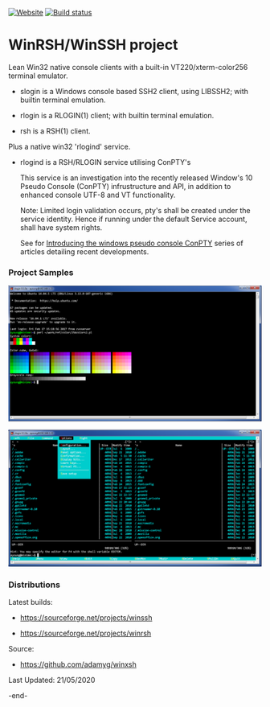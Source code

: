 
[![Website](https://img.shields.io/badge/View-Website-blue)](https://sourceforge.net/projects/winssh/) [![Build status](https://ci.appveyor.com/api/projects/status/6fq5on94pp3i87kj?svg=true&passingText=MSVC%20Passing&failingText=MSVC%20Failing&pendingText=MSVC%20Pending)](https://ci.appveyor.com/project/adamyg/winxsh-msvc/)

# WinRSH/WinSSH project

Lean Win32 native console clients with a built-in VT220/xterm-color256 terminal emulator.

   * slogin is a Windows console based SSH2 client, using LIBSSH2; with builtin terminal emulation.

   * rlogin is a RLOGIN(1) client; with builtin terminal emulation.

   * rsh is a RSH(1) client.


Plus a native win32 'rlogind' service.

   * rlogind is a RSH/RLOGIN service utilising ConPTY's

       This service is an investigation into the recently released Window's 10 Pseudo Console (ConPTY)
       infrustructure and API, in addition to enhanced console UTF-8 and VT functionality.

       Note: Limited login validation occurs, pty's shall be created under the service identity.
       Hence if running under the default Service account, shall have system rights.

       See for [Introducing the windows pseudo console ConPTY](https://devblogs.microsoft.com/commandline/windows-command-line-introducing-the-windows-pseudo-console-conpty)
       series of articles detailing recent developments.


### Project Samples

![256 color](https://github.com/adamyg/winxsh/blob/master/docs/ssh_colors256.png?raw=true)

![Midnight Commander](https://github.com/adamyg/winxsh/blob/master/docs/ssh_mc.png?raw=true)


### Distributions

Latest builds:

   * https://sourceforge.net/projects/winssh

   * https://sourceforge.net/projects/winrsh

Source:

   * https://github.com/adamyg/winxsh

Last Updated: 21/05/2020

-end-


